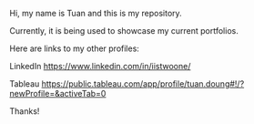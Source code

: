 Hi, my name is Tuan and this is my repository.

Currently, it is being used to showcase my current portfolios.

Here are links to my other profiles:

LinkedIn
https://www.linkedin.com/in/iistwoone/

Tableau
https://public.tableau.com/app/profile/tuan.doung#!/?newProfile=&activeTab=0

Thanks!

<!---
viettwoone/viettwoone is a ✨ special ✨ repository because its `README.md` (this file) appears on your GitHub profile.
You can click the Preview link to take a look at your changes.
--->
